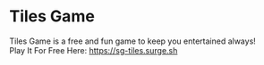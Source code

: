 # Tiles Game
Tiles Game is a free and fun game to keep you entertained always!
<br>
Play It For Free Here: <a href="https://sg-tiles.surge.sh">https://sg-tiles.surge.sh</a>

